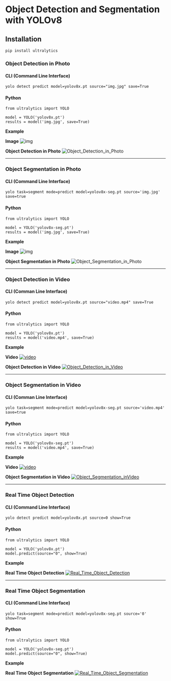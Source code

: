 # Object Detection and Segmentation with YOLOv8

## Installation
```
pip install ultralytics
```
### Object Detection in Photo
#### CLI (Command Line Interface)
```
yolo detect predict model=yolov8x.pt source="img.jpg" save=True
```
#### Python
```
from ultralytics import YOLO

model = YOLO('yolov8x.pt')
results = model('img.jpg', save=True)
```
**Example**

**Image**
![img](https://github.com/kemalkilicaslan/Object_Detection_and_Segmentation_with_YOLOv8/blob/main/Image.jpg)

**Object Detection in Photo**
![Object_Detection_in_Photo](https://github.com/kemalkilicaslan/Object_Detection_and_Segmentation_with_YOLOv8/blob/main/Object_Detection_with_YOLOv8/Object_Detection_Image.jpg)
___
### Object Segmentation in Photo
#### CLI (Command Line Interface)
```
yolo task=segment mode=predict model=yolov8x-seg.pt source='img.jpg' save=true
```
#### Python
```
from ultralytics import YOLO

model = YOLO('yolov8x-seg.pt')
results = model('img.jpg', save=True)
```
**Example**

**Image**
![img](https://github.com/kemalkilicaslan/Object_Detection_and_Segmentation_with_YOLOv8/blob/main/Image.jpg)

**Object Segmentation in Photo**
![Object_Segmentation_in_Photo](https://github.com/kemalkilicaslan/Object_Detection_and_Segmentation_with_YOLOv8/blob/main/Object_Segmentation_with_YOLOv8/Object_Segmentation_Image.jpg)
___
### Object Detection in Video
#### CLI (Comman Line Interface)
```
yolo detect predict model=yolov8x.pt source="video.mp4" save=True
```
#### Python
```
from ultralytics import YOLO

model = YOLO('yolov8x.pt')
results = model('video.mp4', save=True)
```
**Example**

**Video**
[![video](https://github.com/kemalkilicaslan/Object_Detection_and_Segmentation_with_YOLOv8/blob/main/Video.jpg)](https://www.youtube.com/watch?v=wBG1KDi17QM)

**Object Detection in Video**
[![Object_Detection_in_Video](https://github.com/kemalkilicaslan/Object_Detection_and_Segmentation_with_YOLOv8/blob/main/Object_Detection_with_YOLOv8/Object_Detection_Video.jpg)](https://www.youtube.com/watch?v=lvPSlkSZqyA)
___
### Object Segmentation in Video
#### CLI (Comman Line Interface)
```
yolo task=segment mode=predict model=yolov8x-seg.pt source='video.mp4' save=true
```
#### Python
```
from ultralytics import YOLO

model = YOLO('yolov8x-seg.pt')
results = model('video.mp4', save=True)
```
**Example**

**Video**
[![video](https://github.com/kemalkilicaslan/Object_Detection_and_Segmentation_with_YOLOv8/blob/main/Video.jpg)](https://www.youtube.com/watch?v=wBG1KDi17QM)

**Object Segmentation in Video**
[![Object_Segmentation_inVideo](https://github.com/kemalkilicaslan/Object_Detection_and_Segmentation_with_YOLOv8/blob/main/Object_Segmentation_with_YOLOv8/Object_Segmentation_Video.jpg)](https://www.youtube.com/watch?v=psdXMi5fQ8U)
___
### Real Time Object Detection
#### CLI (Command Line Interface)
```
yolo detect predict model=yolov8x.pt source=0 show=True
```
#### Python
```
from ultralytics import YOLO

model = YOLO('yolov8x.pt')
model.predict(source="0", show=True)
```
**Example**

**Real Time Object Detection**
[![Real_Time_Object_Detection](https://github.com/kemalkilicaslan/Object_Detection_and_Segmentation_with_YOLOv8/blob/main/Object_Detection_with_YOLOv8/Real_Time_Object_Detection_Video.jpg)](https://www.youtube.com/watch?v=yvONGbaFJ0g)
___
### Real Time Object Segmentation
#### CLI (Command Line Interface)
```
yolo task=segment mode=predict model=yolov8x-seg.pt source='0' show=True
```
#### Python
```
from ultralytics import YOLO

model = YOLO('yolov8x-seg.pt')
model.predict(source="0", show=True)
```
**Example**

**Real Time Object Segmentation**
[![Real_Time_Object_Segmentation](https://github.com/kemalkilicaslan/Object_Detection_and_Segmentation_with_YOLOv8/blob/main/Object_Segmentation_with_YOLOv8/Real_Time_Object_Segmentation_Video.jpg)](https://www.youtube.com/watch?v=bhdDW9Fkcw0)